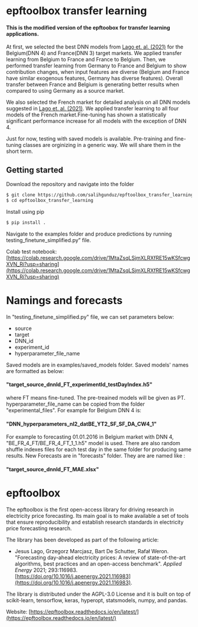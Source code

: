 # epftoolbox transfer learning
#### This is the modified version of the epftoobox for transfer learning applications.


At first, we selected the best DNN models from [Lago et. al. (2021)](https://doi.org/10.1016/j.apenergy.2021.116983.) for the Belgium(DNN 4) and France(DNN 3) target markets. 
We applied transfer learning from Belgium to France and France to Belgium. 
Then, we performed transfer learning from Germany to France and Belgium to show contribution changes, when input features are diverse (Belgium and France have similar exogenous features, Germany has diverse features). Overall transfer between France and Belgium is generating better results when compared to using Germany as a source market.

We also selected the French market for detailed analysis on all DNN models suggested in [Lago et. al. (2021)](https://doi.org/10.1016/j.apenergy.2021.116983.). We applied transfer learning to all four models of the French market.Fine-tuning has shown a statistically significant performance increase for all models with the exception of DNN 4. 

Just for now, testing with saved models is available. 
Pre-training and fine-tuning classes are orginizing in a generic way. We will share them in the short term.  


## Getting started
Download the repository and navigate into the folder
```bash
$ git clone https://github.com/salihgunduz/epftoolbox_transfer_learning.git
$ cd epftoolbox_transfer_learning
```

Install using pip
```bash
$ pip install .
```
Navigate to the examples folder and produce predictions by running  testing_finetune_simplified.py” file.

Colab test notebook: [https://colab.research.google.com/drive/1MtaZsqLSjmXLRXfRE15wKSfcwgXVN_Ri?usp=sharing](https://colab.research.google.com/drive/1MtaZsqLSjmXLRXfRE15wKSfcwgXVN_Ri?usp=sharing)


# Namings and forecasts
In "testing_finetune_simplified.py" file, we can set parameters below:

* source
* target
* DNN_id
* experiment_id
* hyperparameter_file_name

Saved models are in examples/saved_models folder. Saved models' names are formatted as below:

#### "target_source_dnnId_FT_experimentId_testDayIndex.h5"  

where FT means fine-tuned. The pre-treained models will be given as PT. hyperparameter_file_name can be copied from the folder "experimental_files". For example for Belgium DNN 4 is:
#### "DNN_hyperparameters_nl2_datBE_YT2_SF_SF_DA_CW4_1"

For example to forecasting 01.01.2016 in Belgium market with DNN 4,  "BE_FR_4_FT/BE_FR_4_FT_1_1.h5" model is used. There are also random shuffle indexes files for each test day in the same folder  for producing same results. New Forecasts are in "forecasts" folder. They are are named like :

#### "target_source_dnnId_FT_MAE.xlsx"  

# epftoolbox

The epftoolbox is the first open-access library for driving research in electricity price forecasting. Its main goal is to make available a set of tools that ensure reproducibility and establish research standards in electricity price forecasting research.

The library has been developed as part of the following article:

- Jesus Lago, Grzegorz Marcjasz, Bart De Schutter, Rafał Weron. "Forecasting day-ahead electricity prices: A review of state-of-the-art algorithms, best practices and an open-access benchmark". *Applied Energy* 2021; 293:116983. [https://doi.org/10.1016/j.apenergy.2021.116983](https://doi.org/10.1016/j.apenergy.2021.116983).

The library is distributed under the AGPL-3.0 License and it is built on top of scikit-learn, tensorflow, keras, hyperopt, statsmodels, numpy, and pandas. 

Website: [https://epftoolbox.readthedocs.io/en/latest/](https://epftoolbox.readthedocs.io/en/latest/) 

